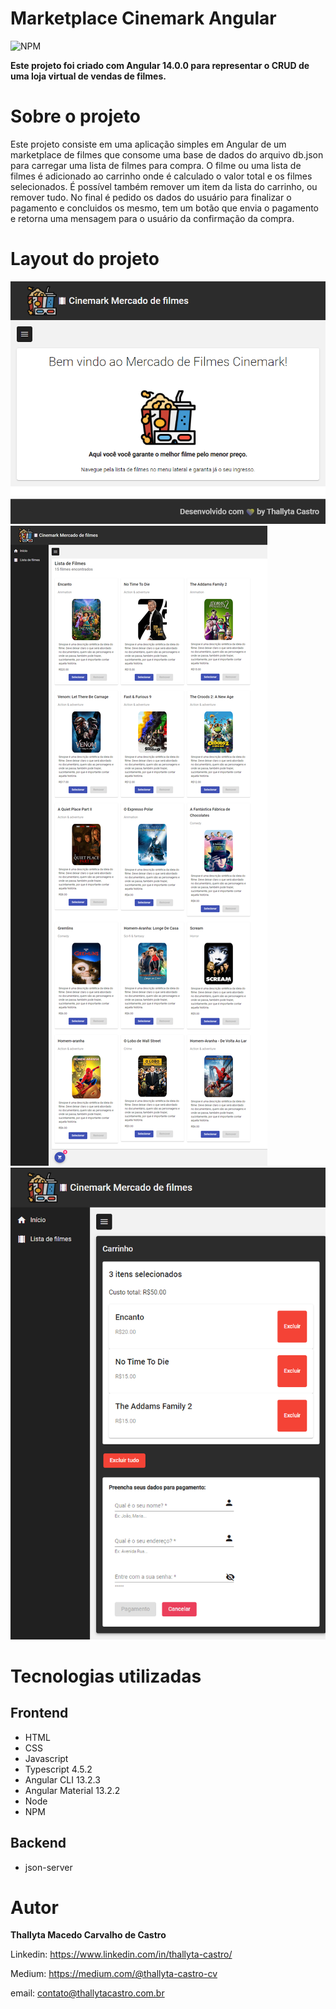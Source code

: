 # Marketplace Cinemark Angular
![NPM](https://img.shields.io/npm/l/react)

<b> Este projeto foi criado com Angular 14.0.0 para representar o CRUD de uma loja virtual de vendas de filmes. </b>

# Sobre o projeto
Este projeto consiste em uma aplicação simples em Angular de um marketplace de filmes que consome uma base de dados do arquivo db.json para carregar uma lista de filmes para compra.
O filme ou uma lista de filmes é adicionado ao carrinho onde é calculado o valor total e os filmes selecionados. É possível também remover um item da lista do carrinho, ou remover tudo. 
No final é pedido os dados do usuário para finalizar o pagamento e concluidos os mesmo, tem um botão que envia o pagamento e retorna uma mensagem para o usuário da confirmação da compra.

# Layout do projeto

![Home](1.png)
![Lista de Filmes](2.png)
![Carrinho](3.png)

# Tecnologias utilizadas
## Frontend

* HTML
* CSS 
* Javascript
* Typescript 4.5.2
* Angular CLI 13.2.3
* Angular Material 13.2.2
* Node
* NPM

## Backend

* json-server

# Autor
<b>Thallyta Macedo Carvalho de Castro</b>

Linkedin: https://www.linkedin.com/in/thallyta-castro/

Medium: https://medium.com/@thallyta-castro-cv

email: contato@thallytacastro.com.br
